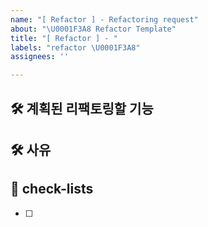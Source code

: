 ```yaml
---
name: "[ Refactor ] - Refactoring request"
about: "\U0001F3A8 Refactor Template"
title: "[ Refactor ] - "
labels: "refactor \U0001F3A8"
assignees: ''

---
```


## 🛠️ 계획된 리팩토링할 기능
[//]: # (어떠한 기능 / 화면을 리팩토링하는지 적습니다.)



## 🛠 사유
[//]: # (해당 기능에서 "왜?" 리팩토링하는지 적습니다.)



## 📝 check-lists
- [ ]
